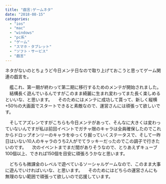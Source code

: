 ```yaml
---
title: "戯言:ゲームネタ"
date: "2018-08-15"
categories: 
  - "ios"
  - "mac"
  - "windows"
  - "pc系"
  - "ゲーム"
  - "スマホ・タブレット"
  - "ソフト・サービス"
  - "戯言"
---
```


ネタがないのとちょうど今日メンテ日なので取り上げておこうと思ってゲーム関連の戯言を。

　艦これ、第一期が終わって第二期に移行するためのメンテが開始されました。 　結構長く遊んでいるんですがこのまま綺麗に生まれ変わってまた長く楽しめるといいな、と思います。 　そのためにはメンテに成功して貰って、新しく縦横+50％の大画面でスタートできると素敵なので、運営さんには頑張って欲しいです。

　そしてアズレンですがこちらも今日メンテがあって、そんなに大きくは変わっていないんですが私は前回イベントでガチャ限のキャラは全員確保したのでこれからドロップオンリーのキャラをゆっくり掘っていくステータスで、そして一昨日はいない10人のキャラのうち2人がでてラッキーだったのでこの調子で行きたいのです。 　次のイベントまでまだ間がありそうなので、とりあえずキューブ100個以上、できれば150個を目安に頑張ろうかなと思います。

　どちらも微課金のレベルで遊べているソーシャルゲームなので、このまま大事に遊んでいければいいな、と思います。 　そのためにはどちらの運営さんにも無理のない範囲で頑張って欲しいので応援しています。
